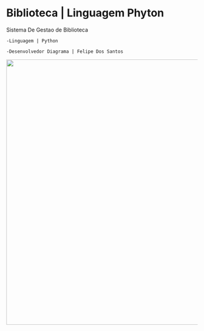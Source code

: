 # Biblioteca | Linguagem Phyton 

Sistema De Gestao de Biblioteca

    -Linguagem | Python

    -Desenvolvedor Diagrama | Felipe Dos Santos 

<p align="center">
  <img src="https://thumbs2.imgbox.com/97/93/1TEfl81W_t.png" width="700px" />
</p>



